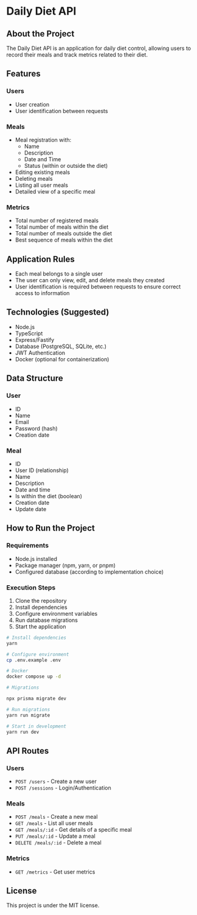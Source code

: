 # Daily Diet API

## About the Project

The Daily Diet API is an application for daily diet control, allowing users to record their meals and track metrics related to their diet.

## Features

### Users
- User creation
- User identification between requests

### Meals
- Meal registration with:
  - Name
  - Description
  - Date and Time
  - Status (within or outside the diet)
- Editing existing meals
- Deleting meals
- Listing all user meals
- Detailed view of a specific meal

### Metrics
- Total number of registered meals
- Total number of meals within the diet
- Total number of meals outside the diet
- Best sequence of meals within the diet

## Application Rules

- Each meal belongs to a single user
- The user can only view, edit, and delete meals they created
- User identification is required between requests to ensure correct access to information

## Technologies (Suggested)

- Node.js
- TypeScript
- Express/Fastify
- Database (PostgreSQL, SQLite, etc.)
- JWT Authentication
- Docker (optional for containerization)

## Data Structure

### User
- ID
- Name
- Email
- Password (hash)
- Creation date

### Meal
- ID
- User ID (relationship)
- Name
- Description
- Date and time
- Is within the diet (boolean)
- Creation date
- Update date

## How to Run the Project

### Requirements
- Node.js installed
- Package manager (npm, yarn, or pnpm)
- Configured database (according to implementation choice)

### Execution Steps
1. Clone the repository
2. Install dependencies
3. Configure environment variables
4. Run database migrations
5. Start the application

```bash
# Install dependencies
yarn

# Configure environment
cp .env.example .env

# Docker
docker compose up -d

# Migrations 

npx prisma migrate dev

# Run migrations
yarn run migrate

# Start in development
yarn run dev
```

## API Routes

### Users
- `POST /users` - Create a new user
- `POST /sessions` - Login/Authentication

### Meals
- `POST /meals` - Create a new meal
- `GET /meals` - List all user meals
- `GET /meals/:id` - Get details of a specific meal
- `PUT /meals/:id` - Update a meal
- `DELETE /meals/:id` - Delete a meal

### Metrics
- `GET /metrics` - Get user metrics

## License

This project is under the MIT license.